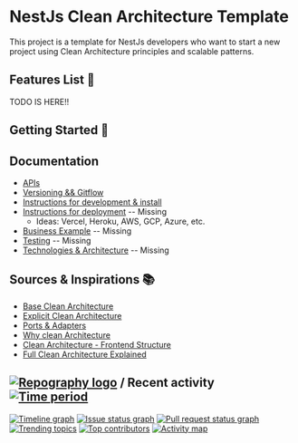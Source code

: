 # NestJs Clean Architecture Template

This project is a template for NestJs developers who want to start a new project using Clean Architecture principles and scalable patterns.

## Features List 🚀

TODO IS HERE!!

## Getting Started 🚀

## Documentation

- [APIs](_docs/APIs.md)
- [Versioning && Gitflow](_docs/versioning-gitflow.md)
- [Instructions for development & install](_docs/Instrunctions-development.md)
- [Instructions for deployment](_docs/Instrunctions-deployment.md) -- Missing
  - Ideas: Vercel, Heroku, AWS, GCP, Azure, etc.
- [Business Example](_docs/Business.md) -- Missing
- [Testing](_docs/Testing.md) -- Missing
- [Technologies & Architecture](_docs/Technologies-and-Architecture.md) -- Missing

## Sources & Inspirations 📚

- [Base Clean Architecture](https://blog.cleancoder.com/uncle-bob/2012/08/13/the-clean-architecture.html)
- [Explicit Clean Architecture](https://herbertograca.com/2017/11/16/explicit-architecture-01-ddd-hexagonal-onion-clean-cqrs-how-i-put-it-all-together)
- [Ports & Adapters](https://herbertograca.com/2017/09/14/ports-adapters-architecture/)
- [Why clean Architecture](https://xurxodev.com/por-que-utilizo-clean-architecture-en-mis-proyectos/)
- [Clean Architecture - Frontend Structure](https://dev.to/bespoyasov/clean-architecture-on-frontend-4311)
- [Full Clean Architecture Explained](https://docs.google.com/drawings/d/1E_hx5B4czRVFVhGJbrbPDlb_JFxJC8fYB86OMzZuAhg/edit)

## [![Repography logo](https://images.repography.com/logo.svg)](https://repography.com) / Recent activity [![Time period](https://images.repography.com/51691792/jovicon/nestjs-clean-architecture-event-driven-template/recent-activity/KZWYrbxoHDfbz6c0ZN2T5hESuNbpkMbbdVeF9U0B2ck/eGfBR628vaP1dbiC0egJij8VZmydu8mzyxQQwoSrCBE_badge.svg)](https://repography.com)
[![Timeline graph](https://images.repography.com/51691792/jovicon/nestjs-clean-architecture-event-driven-template/recent-activity/KZWYrbxoHDfbz6c0ZN2T5hESuNbpkMbbdVeF9U0B2ck/eGfBR628vaP1dbiC0egJij8VZmydu8mzyxQQwoSrCBE_timeline.svg)](https://github.com/jovicon/nestjs-clean-architecture-event-driven-template/commits)
[![Issue status graph](https://images.repography.com/51691792/jovicon/nestjs-clean-architecture-event-driven-template/recent-activity/KZWYrbxoHDfbz6c0ZN2T5hESuNbpkMbbdVeF9U0B2ck/eGfBR628vaP1dbiC0egJij8VZmydu8mzyxQQwoSrCBE_issues.svg)](https://github.com/jovicon/nestjs-clean-architecture-event-driven-template/issues)
[![Pull request status graph](https://images.repography.com/51691792/jovicon/nestjs-clean-architecture-event-driven-template/recent-activity/KZWYrbxoHDfbz6c0ZN2T5hESuNbpkMbbdVeF9U0B2ck/eGfBR628vaP1dbiC0egJij8VZmydu8mzyxQQwoSrCBE_prs.svg)](https://github.com/jovicon/nestjs-clean-architecture-event-driven-template/pulls)
[![Trending topics](https://images.repography.com/51691792/jovicon/nestjs-clean-architecture-event-driven-template/recent-activity/KZWYrbxoHDfbz6c0ZN2T5hESuNbpkMbbdVeF9U0B2ck/eGfBR628vaP1dbiC0egJij8VZmydu8mzyxQQwoSrCBE_words.svg)](https://github.com/jovicon/nestjs-clean-architecture-event-driven-template/commits)
[![Top contributors](https://images.repography.com/51691792/jovicon/nestjs-clean-architecture-event-driven-template/recent-activity/KZWYrbxoHDfbz6c0ZN2T5hESuNbpkMbbdVeF9U0B2ck/eGfBR628vaP1dbiC0egJij8VZmydu8mzyxQQwoSrCBE_users.svg)](https://github.com/jovicon/nestjs-clean-architecture-event-driven-template/graphs/contributors)
[![Activity map](https://images.repography.com/51691792/jovicon/nestjs-clean-architecture-event-driven-template/recent-activity/KZWYrbxoHDfbz6c0ZN2T5hESuNbpkMbbdVeF9U0B2ck/eGfBR628vaP1dbiC0egJij8VZmydu8mzyxQQwoSrCBE_map.svg)](https://github.com/jovicon/nestjs-clean-architecture-event-driven-template/commits)
